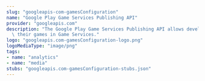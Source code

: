 ```yaml
---
slug: "googleapis-com-gamesConfiguration"
name: "Google Play Game Services Publishing API"
provider: "googleapis.com"
description: "The Google Play Game Services Publishing API allows developers to configure\
  \ their games in Game Services."
logo: "googleapis.com-gamesConfiguration-logo.png"
logoMediaType: "image/png"
tags:
- name: "analytics"
- name: "media"
stubs: "googleapis.com-gamesConfiguration-stubs.json"
---
```

